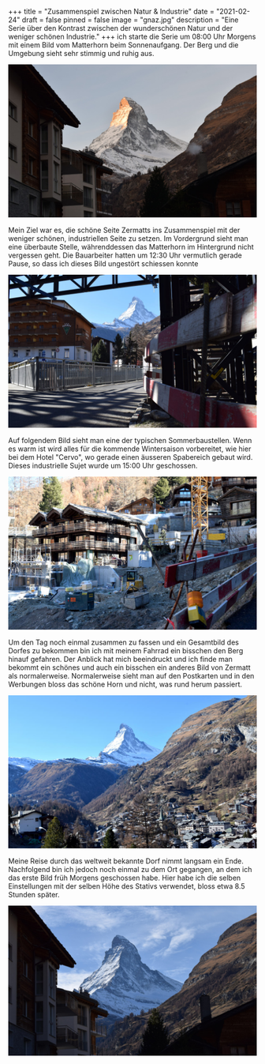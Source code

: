 +++
title = "Zusammenspiel zwischen Natur & Industrie"
date = "2021-02-24"
draft = false
pinned = false
image = "gnaz.jpg"
description = "Eine Serie über den Kontrast zwischen der wunderschönen Natur und der weniger schönen Industrie."
+++
ich starte die Serie um 08:00 Uhr Morgens mit einem Bild vom Matterhorn beim Sonnenaufgang. Der Berg und die Umgebung sieht sehr stimmig und ruhig aus.

![](matterhornschlecht.jpg "Matterhorn")

Mein Ziel war es, die schöne Seite Zermatts ins Zusammenspiel mit der weniger schönen, industriellen Seite zu setzen. Im Vordergrund sieht man eine überbaute Stelle, währenddessen das Matterhorn im Hintergrund nicht vergessen geht. Die Bauarbeiter hatten um 12:30 Uhr vermutlich gerade Pause, so dass ich dieses Bild ungestört schiessen konnte

![](dsc_03.jpg "Überbauung 12:30 Uhr")

Auf folgendem Bild sieht man eine der typischen Sommerbaustellen. Wenn es warm ist wird alles für die kommende Wintersaison vorbereitet, wie hier bei dem Hotel "Cervo", wo gerade einen äusseren Spabereich gebaut wird. Dieses industrielle Sujet wurde um 15:00 Uhr geschossen.

![](schmutz.jpg "Spabereich 14:00 Uhr")

Um den Tag noch einmal zusammen zu fassen und ein Gesamtbild des Dorfes zu bekommen bin ich mit meinem Fahrrad ein bisschen den Berg hinauf gefahren. Der Anblick hat mich beeindruckt und ich finde man bekommt ein schönes und auch ein bisschen ein anderes Bild von Zermatt als normalerweise. Normalerweise sieht man auf den Postkarten und in den Werbungen bloss das schöne Horn und nicht, was rund herum passiert.

![](gnaz.jpg "Dorf 15:15 Uhr")

Meine Reise durch das weltweit bekannte Dorf nimmt langsam ein Ende. Nachfolgend bin ich jedoch noch einmal zu dem Ort gegangen, an dem ich das erste Bild früh Morgens geschossen habe. Hier habe ich die selben Einstellungen mit der selben Höhe des Stativs verwendet, bloss etwa 8.5 Stunden später.

![](moin.jpg "Matterhorn 16:00 Uhr")